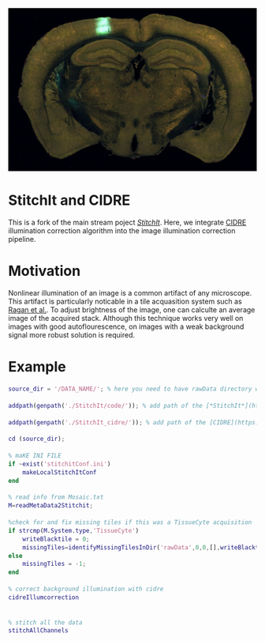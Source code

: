 <img src="https://github.com/BaselLaserMouse/StitchIt/blob/gh-pages/images/rgb_brain_example.jpg" />


# StitchIt and CIDRE

This is a fork of the main stream poject [*StitchIt*](https://github.com/BaselLaserMouse/StitchIt). Here, we integrate [CIDRE](https://github.com/Fouga/cidre)  illumination correction algorithm into the image illumination correction pipeline. 

# Motivation

Nonlinear illumination of an image is a common artifact of any microscope. This artifact is particularly noticable in a tile acquasition system such as [Ragan et al.](http://www.nature.com/nmeth/journal/v9/n3/abs/nmeth.1854.html). To adjust brightness of the image, one can calculte an average image of the acquired stack. Although this technique works very well on images with good autoflourescence, on images with a weak background signal more robust solution is required. 

# Example
```Matlab
source_dir = '/DATA_NAME/'; % here you need to have rawData directory with all your data and a Mosaic.txt

addpath(genpath('./StitchIt/code/')); % add path of the [*StitchIt*](https://github.com/BaselLaserMouse/StitchIt).

addpath(genpath('./StitchIt_cidre/')); % add path of the [CIDRE](https://github.com/Fouga/cidre) 

cd (source_dir);

% maKE INI FILE
if ~exist('stitchitConf.ini')
	makeLocalStitchItConf
end

% read info from Mosaic.txt 
M=readMetaData2Stitchit;

%check for and fix missing tiles if this was a TissueCyte acquisition
if strcmp(M.System.type,'TissueCyte')
    writeBlacktile = 0;
	missingTiles=identifyMissingTilesInDir('rawData',0,0,[],writeBlacktile);
else
	missingTiles = -1;
end

% correct background illumination with cidre
cidreIllumcorrection


% stitch all the data
stitchAllChannels
```
